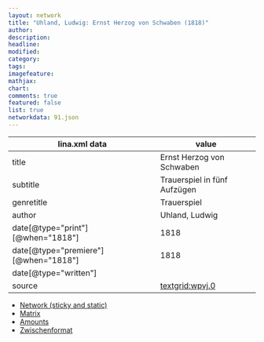 ```yaml
---
layout: network
title: "Uhland, Ludwig: Ernst Herzog von Schwaben (1818)"
author:
description:
headline:
modified:
category:
tags:
imagefeature: 
mathjax: 
chart: 
comments: true
featured: false
list: true
networkdata: 91.json
---
```

lina.xml data  | value
------------- | -------------
title|Ernst Herzog von Schwaben
subtitle|Trauerspiel in fünf Aufzügen
genretitle|Trauerspiel
author|Uhland, Ludwig
date[@type="print"][@when="1818"]|1818
date[@type="premiere"][@when="1818"]|1818
date[@type="written"]|
source|[textgrid:wpvj.0](https://textgridlab.org/1.0/tgcrud-public/rest/textgrid:wpvj.0/data)



* [Network (sticky and static)](/network91)
* [Matrix](/matrix91)
* [Amounts](/amount91)
* [Zwischenformat](/lina91 )
